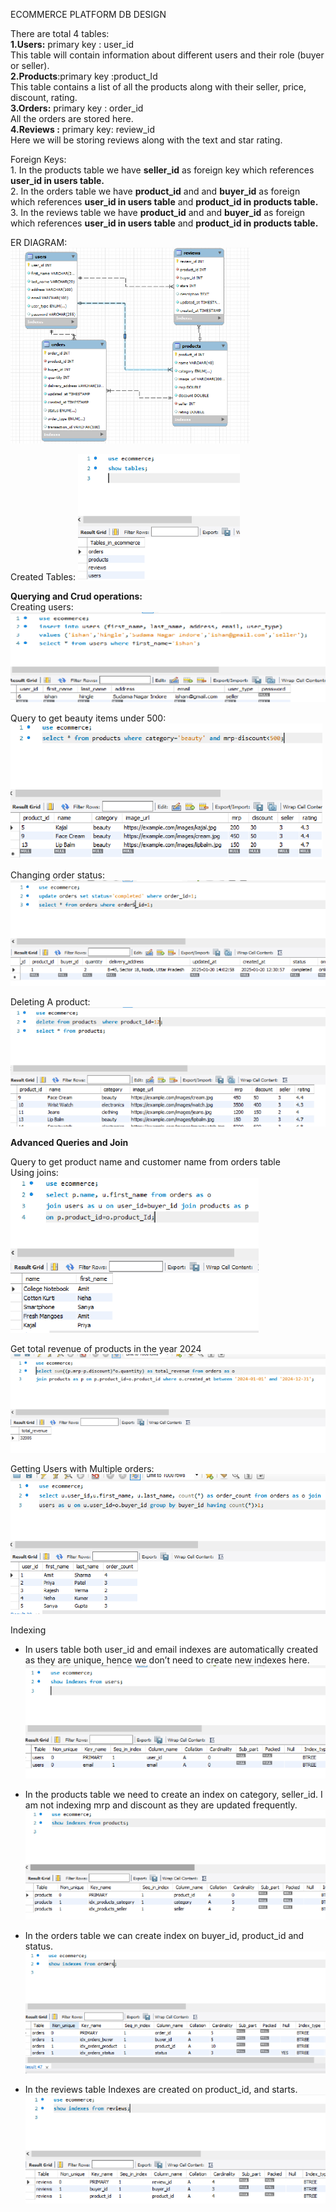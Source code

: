 ECOMMERCE PLATFORM DB DESIGN

There are total 4 tables:  
**1.Users:**  primary key : user\_id  
This table will contain information about different users and their role (buyer or seller).  
**2.Products**:primary key :product\_Id  
This table contains a list of all the products along with their seller, price, discount, rating.  
**3.Orders:** primary key : order\_id  
All the orders are stored here.  
**4.Reviews :** primary key: review\_id  
Here we will be storing reviews along with the text and star rating.

Foreign Keys:  
1\. In the products table we have **seller\_id** as foreign key which references **user\_id in users table.**  
2\. In the orders table we have **product\_id** and and **buyer\_id** as foreign which references **user\_id in users table** and **product\_id in products table.**  
3\. In the reviews table we have **product\_id** and and **buyer\_id** as foreign which references **user\_id in users table** and **product\_id in products table.**

ER DIAGRAM:  
![alt text](image.png)

Created Tables: 
![alt text](image-1.png) 

**Querying and Crud operations:**  
Creating users:  
![alt text](image-2.png)

Query to get beauty items under 500:
![alt text](image-3.png)  

Changing order status:  
![alt text](image-4.png)

Deleting A product:
![alt text](image-5.png)

**Advanced Queries and Join**

Query to get product name and customer name from orders table   
Using joins:  
![alt text](image-6.png)

Get total revenue of products in the year 2024 
![alt text](image-7.png)

Getting Users with Multiple orders:
![alt text](image-8.png)


Indexing

* In users table both user\_id and email indexes are automatically created as they are unique, hence we don’t need to create new indexes here.  
![alt text](image-9.png)
    
* In the products table we need to create an index on category, seller\_id. I am not indexing mrp and discount as they are updated frequently.  
![alt text](image-10.png)

    
* In the orders table we can create index on buyer\_id, product\_id and status.  
![alt text](image-11.png)
    
* In the reviews table Indexes are created on product\_id, and starts.  
![alt text](image-12.png)
 